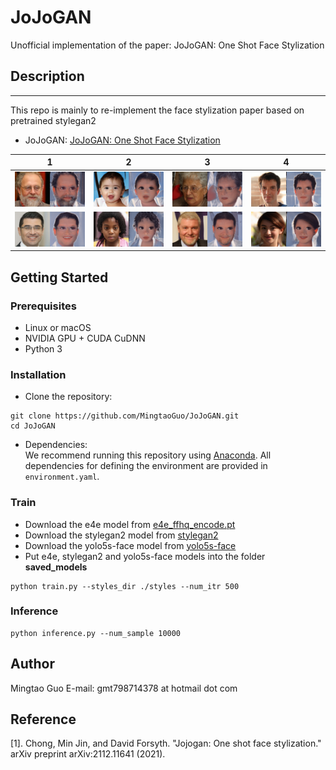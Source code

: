 # JoJoGAN
Unofficial implementation of the paper: JoJoGAN: One Shot Face Stylization
## Description   
--------------

This repo is mainly to re-implement the face stylization paper based on pretrained stylegan2
- JoJoGAN: [JoJoGAN: One Shot Face Stylization](https://arxiv.org/abs/2112.11641)

|1|2|3|4|
|-|-|-|-|
|![](https://github.com/MingtaoGuo/JoJoGAN/blob/main/IMGS/0.png)|![](https://github.com/MingtaoGuo/JoJoGAN/blob/main/IMGS/1.png)|![](https://github.com/MingtaoGuo/JoJoGAN/blob/main/IMGS/2.png)|![](https://github.com/MingtaoGuo/JoJoGAN/blob/main/IMGS/3.png)|
|![](https://github.com/MingtaoGuo/JoJoGAN/blob/main/IMGS/4.png)|![](https://github.com/MingtaoGuo/JoJoGAN/blob/main/IMGS/5.png)|![](https://github.com/MingtaoGuo/JoJoGAN/blob/main/IMGS/6.png)|![](https://github.com/MingtaoGuo/JoJoGAN/blob/main/IMGS/7.png)|

## Getting Started
### Prerequisites
- Linux or macOS
- NVIDIA GPU + CUDA CuDNN
- Python 3

### Installation
- Clone the repository:
``` 
git clone https://github.com/MingtaoGuo/JoJoGAN.git
cd JoJoGAN
```
- Dependencies:  
We recommend running this repository using [Anaconda](https://docs.anaconda.com/anaconda/install/). 
All dependencies for defining the environment are provided in `environment.yaml`.

### Train
- Download the e4e model from [e4e_ffhq_encode.pt](https://github.com/omertov/encoder4editing)
- Download the stylegan2 model from [stylegan2](https://drive.google.com/file/d/1-C0LNaK5LT3qV0-VXnnJL_Vu6gErksfm/view?usp=sharing) 
- Download the yolo5s-face model from [yolo5s-face](https://drive.google.com/file/d/1gcXDs4BBIOTc7RrlGrnSrJHn0wcuW_0z/view?usp=sharing) 
- Put e4e, stylegan2 and yolo5s-face models into the folder **saved_models**
``` 
python train.py --styles_dir ./styles --num_itr 500  
```
### Inference
``` 
python inference.py --num_sample 10000 
```
## Author 
Mingtao Guo
E-mail: gmt798714378 at hotmail dot com

## Reference
[1]. Chong, Min Jin, and David Forsyth. "Jojogan: One shot face stylization." arXiv preprint arXiv:2112.11641 (2021).
